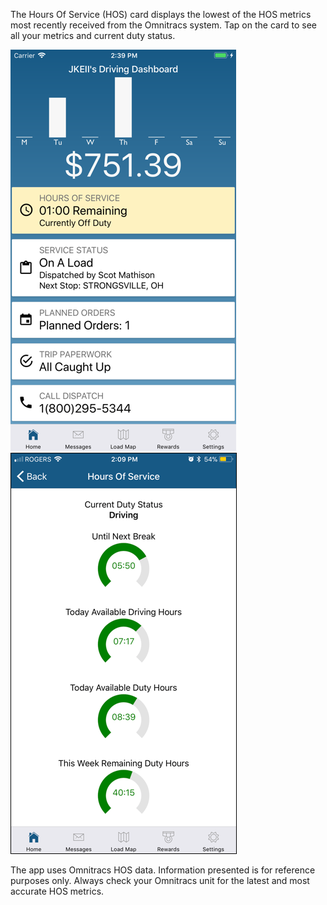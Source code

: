 The Hours Of Service (HOS) card displays the lowest of the HOS metrics most recently received from the Omnitracs system. Tap on the card to see all your metrics and current duty status.

![image1](_media/hos/image1.png)
![image2](_media/hos/imageHOS2.png)

The app uses Omnitracs HOS data. Information presented is for reference purposes only. Always check your Omnitracs unit for the latest and most accurate HOS metrics.
